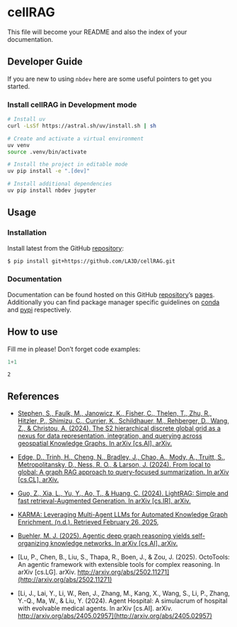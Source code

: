 # cellRAG


<!-- WARNING: THIS FILE WAS AUTOGENERATED! DO NOT EDIT! -->

This file will become your README and also the index of your
documentation.

## Developer Guide

If you are new to using `nbdev` here are some useful pointers to get you
started.

### Install cellRAG in Development mode

``` sh
# Install uv
curl -LsSf https://astral.sh/uv/install.sh | sh

# Create and activate a virtual environment
uv venv
source .venv/bin/activate

# Install the project in editable mode
uv pip install -e ".[dev]"

# Install additional dependencies
uv pip install nbdev jupyter
```

## Usage

### Installation

Install latest from the GitHub
[repository](https://github.com/LA3D/cellRAG):

``` sh
$ pip install git+https://github.com/LA3D/cellRAG.git
```

### Documentation

Documentation can be found hosted on this GitHub
[repository](https://github.com/LA3D/cellRAG)’s
[pages](https://LA3D.github.io/cellRAG/). Additionally you can find
package manager specific guidelines on
[conda](https://anaconda.org/LA3D/cellRAG) and
[pypi](https://pypi.org/project/cellRAG/) respectively.

## How to use

Fill me in please! Don’t forget code examples:

``` python
1+1
```

    2

## References

- [Stephen, S., Faulk, M., Janowicz, K., Fisher, C., Thelen, T., Zhu,
  R., Hitzler, P., Shimizu, C., Currier, K., Schildhauer, M., Rehberger,
  D., Wang, Z., & Christou, A. (2024). The S2 hierarchical discrete
  global grid as a nexus for data representation, integration, and
  querying across geospatial Knowledge Graphs. In arXiv \[cs.AI\].
  arXiv.](http://arxiv.org/abs/2410.14808)

- [Edge, D., Trinh, H., Cheng, N., Bradley, J., Chao, A., Mody, A.,
  Truitt, S., Metropolitansky, D., Ness, R. O., & Larson, J. (2024).
  From local to global: A graph RAG approach to query-focused
  summarization. In arXiv \[cs.CL\].
  arXiv.](http://arxiv.org/abs/2404.16130)

- [Guo, Z., Xia, L., Yu, Y., Ao, T., & Huang, C. (2024). LightRAG:
  Simple and fast retrieval-Augmented Generation. In arXiv \[cs.IR\].
  arXiv.](http://arxiv.org/abs/2410.05779)

- [KARMA: Leveraging Multi-Agent LLMs for Automated Knowledge Graph
  Enrichment. (n.d.). Retrieved February 26,
  2025,](https://arxiv.org/html/2502.06472v1)

- [Buehler, M. J. (2025). Agentic deep graph reasoning yields
  self-organizing knowledge networks. In arXiv \[cs.AI\].
  arXiv.](http://arxiv.org/abs/2502.13025)

- [Lu, P., Chen, B., Liu, S., Thapa, R., Boen, J., & Zou, J. (2025).
  OctoTools: An agentic framework with extensible tools for complex
  reasoning. In arXiv \[cs.LG\]. arXiv.
  http://arxiv.org/abs/2502.11271](http://arxiv.org/abs/2502.11271)

- [Li, J., Lai, Y., Li, W., Ren, J., Zhang, M., Kang, X., Wang, S., Li,
  P., Zhang, Y.-Q., Ma, W., & Liu, Y. (2024). Agent Hospital: A
  simulacrum of hospital with evolvable medical agents. In arXiv
  \[cs.AI\]. arXiv.
  http://arxiv.org/abs/2405.02957](http://arxiv.org/abs/2405.02957)
